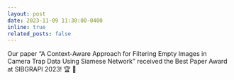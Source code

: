 ```yaml
---
layout: post
date: 2023-11-09 11:30:00-0400
inline: true
related_posts: false
---
```


Our paper “A Context-Aware Approach for Filtering Empty Images in Camera Trap Data Using Siamese Network” received the Best Paper Award at SIBGRAPI 2023! :trophy: :tada:
